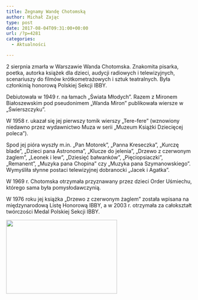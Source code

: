 ```yaml
---
title: Żegnamy Wandę Chotomską
author: Michał Zając
type: post
date: 2017-08-04T09:31:00+00:00
url: /?p=4281
categories:
  - Aktualności

---
```

2 sierpnia zmarła w Warszawie Wanda Chotomska. Znakomita pisarka, poetka, autorka książek dla dzieci, audycji radiowych i telewizyjnych, scenariuszy do filmów krótkometrażowych i sztuk teatralnych. Była członkinią honorową Polskiej Sekcji IBBY.

Debiutowała w 1949 r. na łamach „Świata Młodych”. Razem z Mironem Białoszewskim pod pseudonimem „Wanda Miron” publikowała wiersze w &#8222;Świerszczyku&#8221;.

W 1958 r. ukazał się jej pierwszy tomik wierszy „Tere-fere” (wznowiony niedawno przez wydawnictwo Muza w serii „Muzeum Książki Dziecięcej poleca”).

Spod jej pióra wyszły m.in. „Pan Motorek”, „Panna Kreseczka”, „Kurczę blade”, „Dzieci pana Astronoma&#8221;, „Klucze do jelenia&#8221;, „Drzewo z czerwonym żaglem”, „Leonek i lew”, „Dziesięć bałwanków”, „Pięciopsiaczki&#8221;, „Remanent”, „Muzyka pana Chopina&#8221; czy „Muzyka pana Szymanowskiego&#8221;. Wymyśliła słynne postaci telewizyjnej dobranocki „Jacek i Agatka”.

W 1969 r. Chotomska otrzymała przyznawany przez dzieci Order Uśmiechu, którego sama była pomysłodawczynią.

W 1976 roku jej książka „Drzewo z czerwonym żaglem” została wpisana na międzynarodową Listę Honorową IBBY, a w 2003 r. otrzymała za całokształt twórczości Medal Polskiej Sekcji IBBY.

<img class="alignnone size-medium wp-image-4282" src="http://www.ibby.pl/wp-content/uploads/2017/08/chotomska_autograf-300x200.jpg" alt="" width="300" height="200" srcset="http://www.ibby.pl/wp-content/uploads/2017/08/chotomska_autograf-300x200.jpg 300w, http://www.ibby.pl/wp-content/uploads/2017/08/chotomska_autograf-150x100.jpg 150w, http://www.ibby.pl/wp-content/uploads/2017/08/chotomska_autograf.jpg 640w" sizes="(max-width: 300px) 100vw, 300px" />
